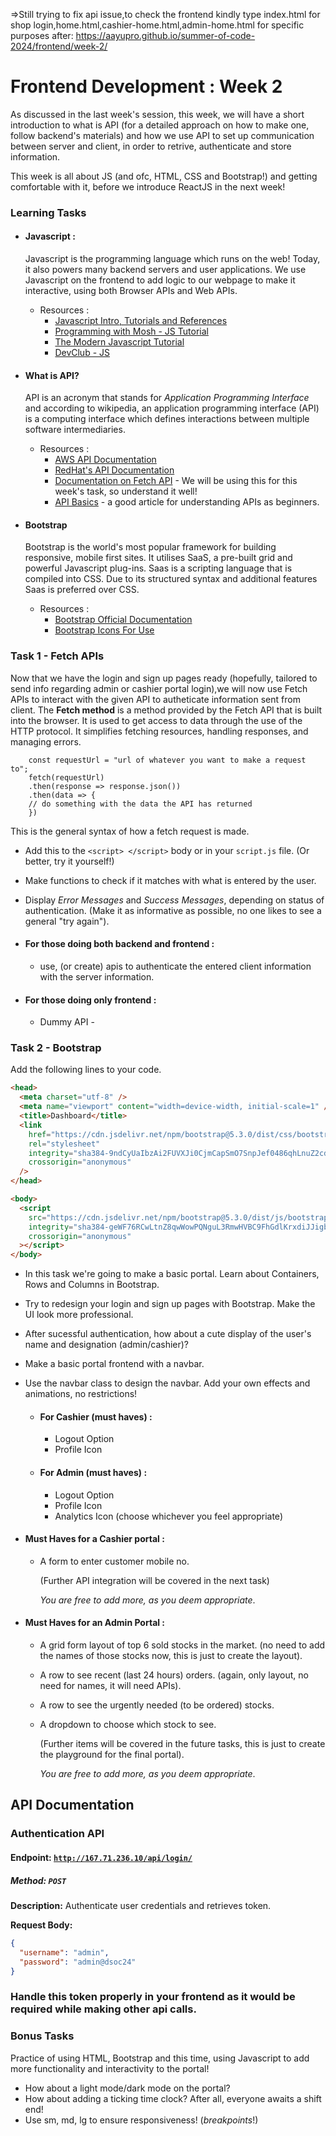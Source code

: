 =>Still trying to fix api issue,to check the frontend kindly type index.html for shop login,home.html,cashier-home.html,admin-home.html for specific purposes after:
  https://aayupro.github.io/summer-of-code-2024/frontend/week-2/



# Frontend Development : Week 2

As discussed in the last week's session, this week, we will have a short introduction to what is API (for a detailed approach on how to make one, follow backend's materials) and how we use API to set up communication between server and client, in order to retrive, authenticate and store information.

This week is all about JS (and ofc, HTML, CSS and Bootstrap!) and getting comfortable with it, before we introduce ReactJS in the next week!

### Learning Tasks

- #### Javascript :

  Javascript is the programming language which runs on the web! Today, it also powers many backend servers and user applications. We use Javascript on the frontend to add logic to our webpage to make it interactive, using both Browser APIs and Web APIs.

  - Resources :
    - [Javascript Intro, Tutorials and References](https://developer.mozilla.org/en-US/docs/Web/JavaScript)
    - [Programming with Mosh - JS Tutorial](https://www.youtube.com/watch?v=W6NZfCO5SIk)
    - [The Modern Javascript Tutorial](https://javascript.info/)
    - [DevClub - JS](https://www.youtube.com/watch?v=gC4X0ZRiJo4)

- #### What is API?

  API is an acronym that stands for _Application Programming Interface_ and according to wikipedia, an application programming interface (API) is a computing interface which defines interactions between multiple software intermediaries.

  - Resources :
    - [AWS API Documentation](https://aws.amazon.com/what-is/api/#:~:text=API%20stands%20for%20Application%20Programming,other%20using%20requests%20and%20responses.)
    - [RedHat's API Documentation](https://www.redhat.com/en/topics/api/what-are-application-programming-interfaces)
    - [Documentation on Fetch API](https://developer.mozilla.org/en-US/docs/Web/API/Fetch_API) - We will be using this for this week's task, so understand it well!
    - [API Basics](https://medium.com/@techwritershub/the-basics-of-api-for-beginners-a-complete-guide-be4d0c9d9b15#:~:text=API%20stands%20for%20Application%20Programming,communication%20between%20different%20software%20applications.) - a good article for understanding APIs as beginners.

- #### Bootstrap

  Bootstrap is the world's most popular framework for building responsive, mobile first sites. It utilises SaaS, a pre-built grid and powerful Javascript plug-ins. Saas is a scripting language that is compiled into CSS. Due to its structured syntax and additional features Saas is preferred over CSS.

  - Resources :
    - [Bootstrap Official Documentation](https://getbootstrap.com/docs/5.0/getting-started/introduction/)
    - [Bootstrap Icons For Use](https://icons.getbootstrap.com/)

### Task 1 - Fetch APIs

Now that we have the login and sign up pages ready (hopefully, tailored to send info regarding admin or cashier portal login),we will now use Fetch APIs to interact with the given API to autheticate information sent from client.
The **Fetch method** is a method provided by the Fetch API that is built into the browser. It is used to get access to data through the use of the HTTP protocol. It simplifies fetching resources, handling responses, and managing errors.

        const requestUrl = "url of whatever you want to make a request to";
        fetch(requestUrl)
        .then(response => response.json())
        .then(data => {
        // do something with the data the API has returned
        })

This is the general syntax of how a fetch request is made.

- Add this to the `<script> </script>` body or in your `script.js` file. (Or better, try it yourself!)
- Make functions to check if it matches with what is entered by the user.
- Display _Error Messages_ and _Success Messages_, depending on status of authentication. (Make it as informative as possible, no one likes to see a general "try again").

- #### For those doing both backend and frontend :
  - use, (or create) apis to authenticate the entered client information with the server information.
- #### For those doing only frontend :
  - Dummy API - <!-- - <add specific stuff related to the API, how to access name, pass, isAdmin is true or not and everything> -->

### Task 2 - Bootstrap

Add the following lines to your code.

```html
<head>
  <meta charset="utf-8" />
  <meta name="viewport" content="width=device-width, initial-scale=1" />
  <title>Dashboard</title>
  <link
    href="https://cdn.jsdelivr.net/npm/bootstrap@5.3.0/dist/css/bootstrap.min.css"
    rel="stylesheet"
    integrity="sha384-9ndCyUaIbzAi2FUVXJi0CjmCapSmO7SnpJef0486qhLnuZ2cdeRhO02iuK6FUUVM"
    crossorigin="anonymous"
  />
</head>

<body>
  <script
    src="https://cdn.jsdelivr.net/npm/bootstrap@5.3.0/dist/js/bootstrap.bundle.min.js"
    integrity="sha384-geWF76RCwLtnZ8qwWowPQNguL3RmwHVBC9FhGdlKrxdiJJigb/j/68SIy3Te4Bkz"
    crossorigin="anonymous"
  ></script>
</body>
```

- In this task we're going to make a basic portal. Learn about Containers, Rows and Columns in Bootstrap.
- Try to redesign your login and sign up pages with Bootstrap. Make the UI look more professional.
- After sucessful authentication, how about a cute display of the user's name and designation (admin/cashier)?
- Make a basic portal frontend with a navbar.
- Use the navbar class to design the navbar. Add your own effects and animations, no restrictions!
  - #### For Cashier (must haves) :
    - Logout Option
    - Profile Icon
  - #### For Admin (must haves) :
    - Logout Option
    - Profile Icon
    - Analytics Icon (choose whichever you feel appropriate)
- #### Must Haves for a Cashier portal :

  - A form to enter customer mobile no.

    (Further API integration will be covered in the next task)

    _You are free to add more, as you deem appropriate_.

- #### Must Haves for an Admin Portal :

  - A grid form layout of top 6 sold stocks in the market. (no need to add the names of those stocks now, this is just to create the layout).
  - A row to see recent (last 24 hours) orders. (again, only layout, no need for names, it will need APIs).
  - A row to see the urgently needed (to be ordered) stocks.
  - A dropdown to choose which stock to see.

    (Further items will be covered in the future tasks, this is just to create the playground for the final portal).

    _You are free to add more, as you deem appropriate_.

## API Documentation

### Authentication API

#### Endpoint: [`http://167.71.236.10/api/login/`](http://167.71.236.10/api/login/)

##### Method: `POST`

**Description:** Authenticate user credentials and retrieves token.

**Request Body:**
```json
{
  "username": "admin",
  "password": "admin@dsoc24"
}
```
### Handle this token properly in your frontend as it would be required while making other api calls.

### Bonus Tasks

Practice of using HTML, Bootstrap and this time, using Javascript to add more functionality and interactivity to the portal!

- How about a light mode/dark mode on the portal?
- How about adding a ticking time clock? After all, everyone awaits a shift end!
- Use sm, md, lg to ensure responsiveness! (_breakpoints_!)
